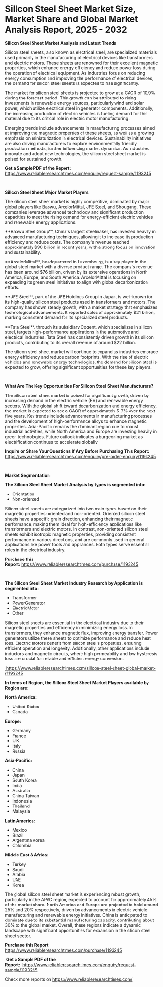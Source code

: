 <p><h1>Sillcon Steel Sheet Market Size, Market Share and Global Market Analysis Report, 2025 - 2032</h1></p><p><strong>Sillcon Steel Sheet Market Analysis and Latest Trends</strong></p>
<p><p>Silicon steel sheets, also known as electrical steel, are specialized materials used primarily in the manufacturing of electrical devices like transformers and electric motors. These sheets are renowned for their excellent magnetic properties, which enhance energy efficiency and reduce power loss during the operation of electrical equipment. As industries focus on reducing energy consumption and improving the performance of electrical devices, the demand for silicon steel sheets is expected to rise significantly.</p><p>The market for silicon steel sheets is projected to grow at a CAGR of 10.9% during the forecast period. This growth can be attributed to rising investments in renewable energy sources, particularly wind and solar power, which utilize electrical steel in generator components. Additionally, the increasing production of electric vehicles is fueling demand for this material due to its critical role in electric motor manufacturing. </p><p>Emerging trends include advancements in manufacturing processes aimed at improving the magnetic properties of these sheets, as well as a growing emphasis on miniaturization in electrical devices. Sustainability initiatives are also driving manufacturers to explore environmentally friendly production methods, further influencing market dynamics. As industries innovate and adopt new technologies, the silicon steel sheet market is poised for sustained growth.</p></p>
<p><strong>Get a Sample PDF of the Report:&nbsp;</strong> <a href="https://www.reliableresearchtimes.com/enquiry/request-sample/1193245?utm_campaign=3101&utm_medium=2&utm_source=Github&utm_content=ia&utm_term=22032025&utm_id=sillcon-steel-sheet">https://www.reliableresearchtimes.com/enquiry/request-sample/1193245</a></p>
<p>&nbsp;</p>
<p><strong>Sillcon Steel Sheet Major Market Players</strong></p>
<p><p>The silicon steel sheet market is highly competitive, dominated by major global players like Baowu, ArcelorMittal, JFE Steel, and Shougang. These companies leverage advanced technology and significant production capacities to meet the rising demand for energy-efficient electric vehicles and renewable energy applications.</p><p>**Baowu Steel Group**, China's largest steelmaker, has invested heavily in advanced manufacturing techniques, allowing it to increase its production efficiency and reduce costs. The company's revenue reached approximately $90 billion in recent years, with a strong focus on innovation and sustainability.</p><p>**ArcelorMittal**, headquartered in Luxembourg, is a key player in the global steel market with a diverse product range. The company's revenue has been around $76 billion, driven by its extensive operations in North America, Europe, and South America. ArcelorMittal is focusing on expanding its green steel initiatives to align with global decarbonization efforts.</p><p>**JFE Steel**, part of the JFE Holdings Group in Japan, is well-known for its high-quality silicon steel products used in transformers and motors. The company has shown steady growth, with a market strategy that emphasizes technological advancements. It reported sales of approximately $21 billion, marking consistent demand for its specialized steel products.</p><p>**Tata Steel**, through its subsidiary Cogent, which specializes in silicon steel, targets high-performance applications in the automotive and electrical industries. Tata Steel has consistently driven growth in its silicon products, contributing to its overall revenue of around $22 billion.</p><p>The silicon steel sheet market will continue to expand as industries embrace energy efficiency and reduce carbon footprints. With the rise of electric vehicles and renewable energy technologies, the demand for silicon steel is expected to grow, offering significant opportunities for these key players.</p></p>
<p>&nbsp;</p>
<p><strong>What Are The Key Opportunities For Sillcon Steel Sheet Manufacturers?</strong></p>
<p><p>The silicon steel sheet market is poised for significant growth, driven by increasing demand in the electric vehicle (EV) and renewable energy sectors. With the global shift toward decarbonization and energy efficiency, the market is expected to see a CAGR of approximately 5-7% over the next five years. Key trends include advancements in manufacturing processes and the development of high-performance alloys to enhance magnetic properties. Asia-Pacific remains the dominant region due to robust industrial activities, while North America and Europe are investing heavily in green technologies. Future outlook indicates a burgeoning market as electrification continues to accelerate globally.</p></p>
<p><strong>Inquire or Share Your Questions If Any Before Purchasing This Report:</strong> <a href="https://www.reliableresearchtimes.com/enquiry/pre-order-enquiry/1193245?utm_campaign=3101&utm_medium=2&utm_source=Github&utm_content=ia&utm_term=22032025&utm_id=sillcon-steel-sheet">https://www.reliableresearchtimes.com/enquiry/pre-order-enquiry/1193245</a></p>
<p>&nbsp;</p>
<p><strong>Market Segmentation</strong></p>
<p><strong>The Sillcon Steel Sheet Market Analysis by types is segmented into:</strong></p>
<p><ul><li>Orientation</li><li>Non-oriented</li></ul></p>
<p><p>Silicon steel sheets are categorized into two main types based on their magnetic properties: oriented and non-oriented. Oriented silicon steel sheets have a specific grain direction, enhancing their magnetic performance, making them ideal for high-efficiency applications like transformers and electric motors. In contrast, non-oriented silicon steel sheets exhibit isotropic magnetic properties, providing consistent performance in various directions, and are commonly used in general applications like power tools and appliances. Both types serve essential roles in the electrical industry.</p></p>
<p><strong>Purchase this Report:&nbsp;</strong><a href="https://www.reliableresearchtimes.com/purchase/1193245?utm_campaign=3101&utm_medium=2&utm_source=Github&utm_content=ia&utm_term=22032025&utm_id=sillcon-steel-sheet">https://www.reliableresearchtimes.com/purchase/1193245</a></p>
<p>&nbsp;</p>
<p><strong>The Sillcon Steel Sheet Market Industry Research by Application is segmented into:</strong></p>
<p><ul><li>Transformer</li><li>PowerGenerator</li><li>ElectricMotor</li><li>Other</li></ul></p>
<p><p>Silicon steel sheets are essential in the electrical industry due to their magnetic properties and efficiency in minimizing energy loss. In transformers, they enhance magnetic flux, improving energy transfer. Power generators utilize these sheets to optimize performance and reduce heat loss. Electric motors benefit from silicon steel's properties, ensuring efficient operation and longevity. Additionally, other applications include inductors and magnetic circuits, where high permeability and low hysteresis loss are crucial for reliable and efficient energy conversion.</p></p>
<p><a href="https://www.reliableresearchtimes.com/sillcon-steel-sheet-global-market-r1193245?utm_campaign=3101&utm_medium=2&utm_source=Github&utm_content=ia&utm_term=22032025&utm_id=sillcon-steel-sheet">&nbsp;https://www.reliableresearchtimes.com/sillcon-steel-sheet-global-market-r1193245</a></p>
<p><strong>In terms of Region, the Sillcon Steel Sheet Market Players available by Region are:</strong></p>
<p>
    <p> <strong> North America: </strong>
        <ul>
            <li>United States</li>
            <li>Canada</li>
        </ul>
        </p> 
    <p> <strong> Europe: </strong>
        <ul>
            <li>Germany</li>
            <li>France</li>
            <li>U.K.</li>
            <li>Italy</li>
            <li>Russia</li>
        </ul>
        </p> 
    <p> <strong> Asia-Pacific: </strong>
        <ul>
            <li>China</li>
            <li>Japan</li>
            <li>South Korea</li>
            <li>India</li>
            <li>Australia</li>
            <li>China Taiwan</li>
            <li>Indonesia</li>
            <li>Thailand</li>
            <li>Malaysia</li>
        </ul>
        </p> 
    <p> <strong> Latin America: </strong>
        <ul>
            <li>Mexico</li>
            <li>Brazil</li>
            <li>Argentina Korea</li>
            <li>Colombia</li>
        </ul>
        </p> 
    <p> <strong> Middle East & Africa: </strong>
        <ul>
            <li>Turkey</li>
            <li>Saudi</li>
            <li>Arabia</li>
            <li>UAE</li>
            <li>Korea</li>
        </ul>
    </p>
    </p>
<p><p>The global silicon steel sheet market is experiencing robust growth, particularly in the APAC region, expected to account for approximately 45% of the market share. North America and Europe are projected to hold around 25% and 20% respectively, driven by advancements in electric vehicle manufacturing and renewable energy initiatives. China is anticipated to dominate due to its substantial manufacturing capacity, contributing about 30% to the global market. Overall, these regions indicate a dynamic landscape with significant opportunities for expansion in the silicon steel sheet sector.</p></p>
<p><strong>Purchase this Report: </strong><a href="https://www.reliableresearchtimes.com/purchase/1193245?utm_campaign=3101&utm_medium=2&utm_source=Github&utm_content=ia&utm_term=22032025&utm_id=sillcon-steel-sheet">https://www.reliableresearchtimes.com/purchase/1193245</a></p>
<p>&nbsp;<strong>Get a Sample PDF of the Report:&nbsp;&nbsp;</strong><a href="https://www.reliableresearchtimes.com/enquiry/request-sample/1193245?utm_campaign=3101&utm_medium=2&utm_source=Github&utm_content=ia&utm_term=22032025&utm_id=sillcon-steel-sheet">https://www.reliableresearchtimes.com/enquiry/request-sample/1193245</a></p>
<p><strong></strong></p>
<p>Check more reports on <a href="https://www.reliableresearchtimes.com/?utm_campaign=3101&utm_medium=2&utm_source=Github&utm_content=ia&utm_term=22032025&utm_id=sillcon-steel-sheet">https://www.reliableresearchtimes.com/</a></p>